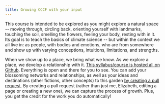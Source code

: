 ```yaml
---
title: Growing CCCF with your input
---
```


This course is intended to be explored as you might explore a natural space -- moving through, circling back, orienting yourself with landmarks, touching the soil, smelling the flowers, feeling your body, resting with in it. Its goal is to teach the basics of climate science -- but within the context we all live in: as people, with bodies and emotions, who are from somewhere and show up with varying conceptions, intuitions, limitations, and strengths. 

When we show up to a place, we bring what we know. As we explore a place, we develop a relationship with it. [This syllabus/course is hosted all on Github](https://github.com/Elizabethcase/my-digital-garden/tree/master/_notes/rda). Everything is open and there for you to see. You can add your blossoming networks and relationships, as well as your ideas and destinations (other fictions, other concepts) to this garden [by creating a pull request](https://www.earthdatascience.org/courses/intro-to-earth-data-science/git-github/github-collaboration/how-to-submit-pull-requests-on-github/). By creating a pull request (rather than just me, Elizabeth, editing a page or creating a new one), we can capture the process of growth. Plus, you get the credit for the work you do automatically!